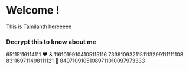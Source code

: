 # Welcome !

This is Tamilanth hereeeee

### Decrypt this to know about me
65115116114111 ❤️ & 11610199104105115116
7339109321151113299111111108
831169711498111121 🤩
84971091051089711010097973333
